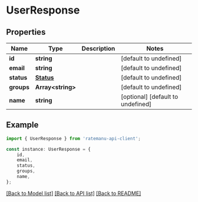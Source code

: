 # UserResponse


## Properties

Name | Type | Description | Notes
------------ | ------------- | ------------- | -------------
**id** | **string** |  | [default to undefined]
**email** | **string** |  | [default to undefined]
**status** | [**Status**](Status.md) |  | [default to undefined]
**groups** | **Array&lt;string&gt;** |  | [default to undefined]
**name** | **string** |  | [optional] [default to undefined]

## Example

```typescript
import { UserResponse } from 'ratemanu-api-client';

const instance: UserResponse = {
    id,
    email,
    status,
    groups,
    name,
};
```

[[Back to Model list]](../README.md#documentation-for-models) [[Back to API list]](../README.md#documentation-for-api-endpoints) [[Back to README]](../README.md)
